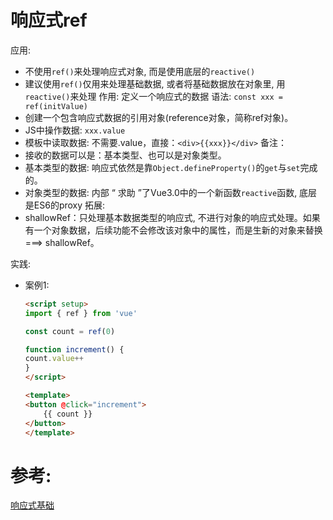 # 响应式ref

应用:
- 不使用`ref()`来处理响应式对象, 而是使用底层的`reactive()`
- 建议使用`ref()`仅用来处理基础数据, 或者将基础数据放在对象里, 用`reactive()`来处理
作用: 定义一个响应式的数据
语法: `const xxx = ref(initValue)`
- 创建一个包含响应式数据的引用对象(reference对象，简称ref对象)。
- JS中操作数据: `xxx.value`
- 模板中读取数据: 不需要.value，直接：`<div>{{xxx}}</div>`
备注：
- 接收的数据可以是：基本类型、也可以是对象类型。
- 基本类型的数据: 响应式依然是靠`Object.defineProperty()`的`get`与`set`完成的。
- 对象类型的数据: 内部 “ 求助 ”了Vue3.0中的一个新函数`reactive`函数, 底层是ES6的proxy
拓展:
- shallowRef：只处理基本数据类型的响应式, 不进行对象的响应式处理。如果有一个对象数据，后续功能不会修改该对象中的属性，而是生新的对象来替换 ===> shallowRef。






实践:

- 案例1:

    ```html
    <script setup>
    import { ref } from 'vue'

    const count = ref(0)

    function increment() {
    count.value++
    }
    </script>

    <template>
    <button @click="increment">
        {{ count }}
    </button>
    </template>
    ```





# 参考:
[响应式基础](https://cn.vuejs.org/guide/essentials/reactivity-fundamentals.html)